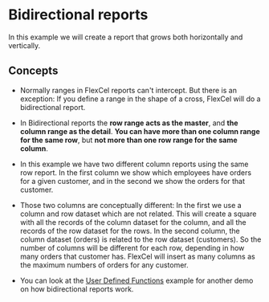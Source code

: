 # Bidirectional reports

In this example we will create a report that grows both horizontally and
vertically.

## Concepts

- Normally ranges in FlexCel reports can't intercept. But there is an
  exception: If you define a range in the shape of a cross, FlexCel
  will do a bidirectional report.

- In Bidirectional reports the **row range acts as the master**, and
  **the column range as the detail**. **You can have more than one
  column range for the same row**, but **not more than one row range
  for the same column**.

- In this example we have two different column reports using the same
  row report. In the first column we show which employees have
  orders for a given customer, and in the second we show the orders
  for that customer.

- Those two columns are conceptually different: In the first we use a
  column and row dataset which are not related. This will create a
  square with all the records of the column dataset for the column,
  and all the records of the row dataset for the rows. In the second
  column, the column dataset (orders) is related to the row dataset
  (customers). So the number of columns will be different for each
  row, depending in how many orders that customer has. FlexCel will
  insert as many columns as the maximum numbers of orders for any
  customer.

- You can look at the [User Defined Functions](https://download.tmssoftware.com/flexcel/doc/net/samples/vb/netframework/reports/user-defined-functions/index.html) example for another
  demo on how bidirectional reports work.
